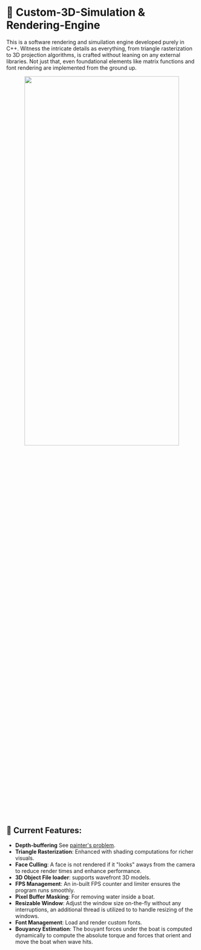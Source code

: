 # 🌌 Custom-3D-Simulation & Rendering-Engine

This is a software rendering and simuilation engine developed purely in C++. Witness the intricate details as everything, from triangle rasterization to 3D projection algorithms, is crafted without leaning on any external libraries. Not just that, even foundational elements like matrix functions and font rendering are implemented from the ground up.

<p align="center">
    <img src="video.gif" width="90%" height="50%">
</p>

## 🎯 Current Features:
-  **Depth-buffering** See [painter's problem](https://en.wikipedia.org/wiki/Painter%27s_algorithm).
-  **Triangle Rasterization**: Enhanced with shading computations for richer visuals.
-  **Face Culling**: A face is not rendered if it "looks" aways from the camera to reduce render times and enhance performance.
-  **3D Object File loader**: supports wavefront 3D models.
-  **FPS Management**: An in-built FPS counter and limiter ensures the program runs smoothly.
-  **Pixel Buffer Masking**: For removing water inside a boat.
-  **Resizable Window**: Adjust the window size on-the-fly without any interruptions, an additional thread is utilized to to handle resizing of the windows.
-  **Font Management**: Load and render custom fonts.
-  **Bouyancy Estimation**: The bouyant forces under the boat is computed dynamically to compute the absolute torque and forces that orient and move the boat when wave hits.
  
